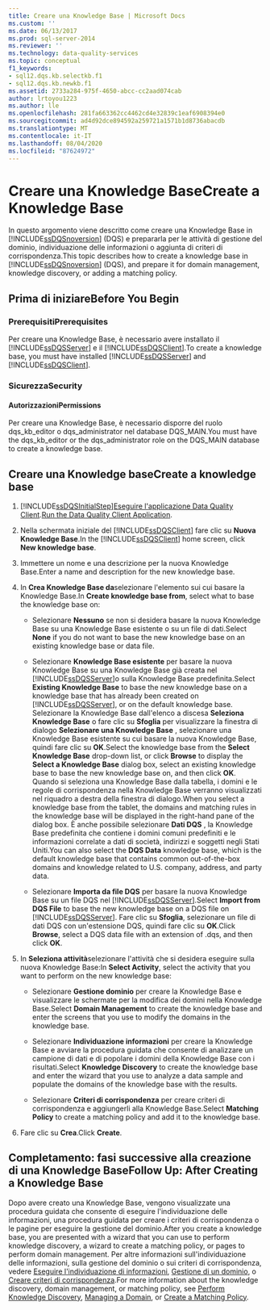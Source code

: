 ```yaml
---
title: Creare una Knowledge Base | Microsoft Docs
ms.custom: ''
ms.date: 06/13/2017
ms.prod: sql-server-2014
ms.reviewer: ''
ms.technology: data-quality-services
ms.topic: conceptual
f1_keywords:
- sql12.dqs.kb.selectkb.f1
- sql12.dqs.kb.newkb.f1
ms.assetid: 2733a284-975f-4650-abcc-cc2aad074cab
author: lrtoyou1223
ms.author: lle
ms.openlocfilehash: 281fa663362cc4462cd4e32839c1eaf6908394e0
ms.sourcegitcommit: ad4d92dce894592a259721a1571b1d8736abacdb
ms.translationtype: MT
ms.contentlocale: it-IT
ms.lasthandoff: 08/04/2020
ms.locfileid: "87624972"
---
```

# <a name="create-a-knowledge-base"></a><span data-ttu-id="b5c2c-102">Creare una Knowledge Base</span><span class="sxs-lookup"><span data-stu-id="b5c2c-102">Create a Knowledge Base</span></span>
  <span data-ttu-id="b5c2c-103">In questo argomento viene descritto come creare una Knowledge Base in [!INCLUDE[ssDQSnoversion](../includes/ssdqsnoversion-md.md)] (DQS) e prepararla per le attività di gestione del dominio, individuazione delle informazioni o aggiunta di criteri di corrispondenza.</span><span class="sxs-lookup"><span data-stu-id="b5c2c-103">This topic describes how to create a knowledge base in [!INCLUDE[ssDQSnoversion](../includes/ssdqsnoversion-md.md)] (DQS), and prepare it for domain management, knowledge discovery, or adding a matching policy.</span></span>  
  
##  <a name="before-you-begin"></a><a name="BeforeYouBegin"></a> <span data-ttu-id="b5c2c-104">Prima di iniziare</span><span class="sxs-lookup"><span data-stu-id="b5c2c-104">Before You Begin</span></span>  
  
###  <a name="prerequisites"></a><a name="Prerequisites"></a> <span data-ttu-id="b5c2c-105">Prerequisiti</span><span class="sxs-lookup"><span data-stu-id="b5c2c-105">Prerequisites</span></span>  
 <span data-ttu-id="b5c2c-106">Per creare una Knowledge Base, è necessario avere installato il [!INCLUDE[ssDQSServer](../includes/ssdqsserver-md.md)] e il [!INCLUDE[ssDQSClient](../includes/ssdqsclient-md.md)].</span><span class="sxs-lookup"><span data-stu-id="b5c2c-106">To create a knowledge base, you must have installed [!INCLUDE[ssDQSServer](../includes/ssdqsserver-md.md)] and [!INCLUDE[ssDQSClient](../includes/ssdqsclient-md.md)].</span></span>  
  
###  <a name="security"></a><a name="Security"></a> <span data-ttu-id="b5c2c-107">Sicurezza</span><span class="sxs-lookup"><span data-stu-id="b5c2c-107">Security</span></span>  
  
####  <a name="permissions"></a><a name="Permissions"></a> <span data-ttu-id="b5c2c-108">Autorizzazioni</span><span class="sxs-lookup"><span data-stu-id="b5c2c-108">Permissions</span></span>  
 <span data-ttu-id="b5c2c-109">Per creare una Knowledge Base, è necessario disporre del ruolo dqs_kb_editor o dqs_administrator nel database DQS_MAIN.</span><span class="sxs-lookup"><span data-stu-id="b5c2c-109">You must have the dqs_kb_editor or the dqs_administrator role on the DQS_MAIN database to create a knowledge base.</span></span>  
  
##  <a name="create-a-knowledge-base"></a><a name="Createaknowledgebase"></a><span data-ttu-id="b5c2c-110">Creare una Knowledge base</span><span class="sxs-lookup"><span data-stu-id="b5c2c-110">Create a knowledge base</span></span>  
  
1.  [!INCLUDE[ssDQSInitialStep](../includes/ssdqsinitialstep-md.md)]<span data-ttu-id="b5c2c-111">[Eseguire l'applicazione Data Quality Client](../../2014/data-quality-services/run-the-data-quality-client-application.md).</span><span class="sxs-lookup"><span data-stu-id="b5c2c-111">[Run the Data Quality Client Application](../../2014/data-quality-services/run-the-data-quality-client-application.md).</span></span>  
  
2.  <span data-ttu-id="b5c2c-112">Nella schermata iniziale del [!INCLUDE[ssDQSClient](../includes/ssdqsclient-md.md)] fare clic su **Nuova Knowledge Base**.</span><span class="sxs-lookup"><span data-stu-id="b5c2c-112">In the [!INCLUDE[ssDQSClient](../includes/ssdqsclient-md.md)] home screen, click **New knowledge base**.</span></span>  
  
3.  <span data-ttu-id="b5c2c-113">Immettere un nome e una descrizione per la nuova Knowledge Base.</span><span class="sxs-lookup"><span data-stu-id="b5c2c-113">Enter a name and description for the new knowledge base.</span></span>  
  
4.  <span data-ttu-id="b5c2c-114">In **Crea Knowledge Base da**selezionare l'elemento sui cui basare la Knowledge Base.</span><span class="sxs-lookup"><span data-stu-id="b5c2c-114">In **Create knowledge base from**, select what to base the knowledge base on:</span></span>  
  
    -   <span data-ttu-id="b5c2c-115">Selezionare **Nessuno** se non si desidera basare la nuova Knowledge Base su una Knowledge Base esistente o su un file di dati.</span><span class="sxs-lookup"><span data-stu-id="b5c2c-115">Select **None** if you do not want to base the new knowledge base on an existing knowledge base or data file.</span></span>  
  
    -   <span data-ttu-id="b5c2c-116">Selezionare **Knowledge Base esistente** per basare la nuova Knowledge Base su una Knowledge Base già creata nel [!INCLUDE[ssDQSServer](../includes/ssdqsserver-md.md)]o sulla Knowledge Base predefinita.</span><span class="sxs-lookup"><span data-stu-id="b5c2c-116">Select **Existing Knowledge Base** to base the new knowledge base on a knowledge base that has already been created on [!INCLUDE[ssDQSServer](../includes/ssdqsserver-md.md)], or on the default knowledge base.</span></span> <span data-ttu-id="b5c2c-117">Selezionare la Knowledge Base dall'elenco a discesa **Seleziona Knowledge Base** o fare clic su **Sfoglia** per visualizzare la finestra di dialogo **Selezionare una Knowledge Base** , selezionare una Knowledge Base esistente su cui basare la nuova Knowledge Base, quindi fare clic su **OK**.</span><span class="sxs-lookup"><span data-stu-id="b5c2c-117">Select the knowledge base from the **Select Knowledge Base** drop-down list, or click **Browse** to display the **Select a Knowledge Base** dialog box, select an existing knowledge base to base the new knowledge base on, and then click **OK**.</span></span> <span data-ttu-id="b5c2c-118">Quando si seleziona una Knowledge Base dalla tabella, i domini e le regole di corrispondenza nella Knowledge Base verranno visualizzati nel riquadro a destra della finestra di dialogo.</span><span class="sxs-lookup"><span data-stu-id="b5c2c-118">When you select a knowledge base from the tablet, the domains and matching rules in the knowledge base will be displayed in the right-hand pane of the dialog box.</span></span> <span data-ttu-id="b5c2c-119">È anche possibile selezionare **Dati DQS** , la Knowledge Base predefinita che contiene i domini comuni predefiniti e le informazioni correlate a dati di società, indirizzi e soggetti negli Stati Uniti.</span><span class="sxs-lookup"><span data-stu-id="b5c2c-119">You can also select the **DQS Data** knowledge base, which is the default knowledge base that contains common out-of-the-box domains and knowledge related to U.S. company, address, and party data.</span></span>  
  
    -   <span data-ttu-id="b5c2c-120">Selezionare **Importa da file DQS** per basare la nuova Knowledge Base su un file DQS nel [!INCLUDE[ssDQSServer](../includes/ssdqsserver-md.md)].</span><span class="sxs-lookup"><span data-stu-id="b5c2c-120">Select **Import from DQS File** to base the new knowledge base on a DQS file on [!INCLUDE[ssDQSServer](../includes/ssdqsserver-md.md)].</span></span> <span data-ttu-id="b5c2c-121">Fare clic su **Sfoglia**, selezionare un file di dati DQS con un'estensione DQS, quindi fare clic su **OK**.</span><span class="sxs-lookup"><span data-stu-id="b5c2c-121">Click **Browse**, select a DQS data file with an extension of .dqs, and then click **OK**.</span></span>  
  
5.  <span data-ttu-id="b5c2c-122">In **Seleziona attività**selezionare l'attività che si desidera eseguire sulla nuova Knowledge Base:</span><span class="sxs-lookup"><span data-stu-id="b5c2c-122">In **Select Activity**, select the activity that you want to perform on the new knowledge base:</span></span>  
  
    -   <span data-ttu-id="b5c2c-123">Selezionare **Gestione dominio** per creare la Knowledge Base e visualizzare le schermate per la modifica dei domini nella Knowledge Base.</span><span class="sxs-lookup"><span data-stu-id="b5c2c-123">Select **Domain Management** to create the knowledge base and enter the screens that you use to modify the domains in the knowledge base.</span></span>  
  
    -   <span data-ttu-id="b5c2c-124">Selezionare **Individuazione informazioni** per creare la Knowledge Base e avviare la procedura guidata che consente di analizzare un campione di dati e di popolare i domini della Knowledge Base con i risultati.</span><span class="sxs-lookup"><span data-stu-id="b5c2c-124">Select **Knowledge Discovery** to create the knowledge base and enter the wizard that you use to analyze a data sample and populate the domains of the knowledge base with the results.</span></span>  
  
    -   <span data-ttu-id="b5c2c-125">Selezionare **Criteri di corrispondenza** per creare criteri di corrispondenza e aggiungerli alla Knowledge Base.</span><span class="sxs-lookup"><span data-stu-id="b5c2c-125">Select **Matching Policy** to create a matching policy and add it to the knowledge base.</span></span>  
  
6.  <span data-ttu-id="b5c2c-126">Fare clic su **Crea**.</span><span class="sxs-lookup"><span data-stu-id="b5c2c-126">Click **Create**.</span></span>  
  
##  <a name="follow-up-after-creating-a-knowledge-base"></a><a name="FollowUp"></a> <span data-ttu-id="b5c2c-127">Completamento: fasi successive alla creazione di una Knowledge Base</span><span class="sxs-lookup"><span data-stu-id="b5c2c-127">Follow Up: After Creating a Knowledge Base</span></span>  
 <span data-ttu-id="b5c2c-128">Dopo avere creato una Knowledge Base, vengono visualizzate una procedura guidata che consente di eseguire l'individuazione delle informazioni, una procedura guidata per creare i criteri di corrispondenza o le pagine per eseguire la gestione del dominio.</span><span class="sxs-lookup"><span data-stu-id="b5c2c-128">After you create a knowledge base, you are presented with a wizard that you can use to perform knowledge discovery, a wizard to create a matching policy, or pages to perform domain management.</span></span> <span data-ttu-id="b5c2c-129">Per altre informazioni sull'individuazione delle informazioni, sulla gestione del dominio o sui criteri di corrispondenza, vedere [Eseguire l'individuazione di informazioni](../../2014/data-quality-services/perform-knowledge-discovery.md), [Gestione di un dominio](../../2014/data-quality-services/managing-a-domain.md), o [Creare criteri di corrispondenza](../../2014/data-quality-services/create-a-matching-policy.md).</span><span class="sxs-lookup"><span data-stu-id="b5c2c-129">For more information about the knowledge discovery, domain management, or matching policy, see [Perform Knowledge Discovery](../../2014/data-quality-services/perform-knowledge-discovery.md), [Managing a Domain](../../2014/data-quality-services/managing-a-domain.md), or [Create a Matching Policy](../../2014/data-quality-services/create-a-matching-policy.md).</span></span>  
  
  
